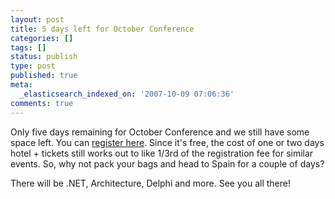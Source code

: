 ```yaml
---
layout: post
title: 5 days left for October Conference
categories: []
tags: []
status: publish
type: post
published: true
meta:
  _elasticsearch_indexed_on: '2007-10-09 07:06:36'
comments: true
---
```

<p>Only five days remaining for October Conference and we still have some space left. You can <a href="http://msevents.microsoft.com/CUI/EventDetail.aspx?EventID=1032348903&amp;Culture=es-ES">register here</a>. Since it's free, the cost of one or two days hotel + tickets still works out to like 1/3rd of the registration fee for similar events. So, why not pack your bags and head to Spain for a couple of days?</p>  <p>There will be .NET, Architecture, Delphi and more. See you all there! </p>
